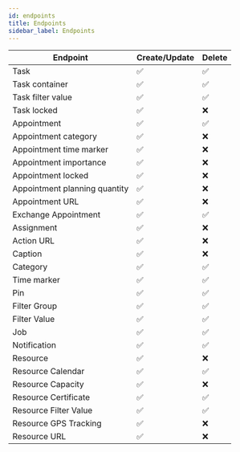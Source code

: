 ```yaml
---
id: endpoints
title: Endpoints
sidebar_label: Endpoints
---
```


| Endpoint                      | Create/Update | Delete |
| ----------------------------- | ------------- | ------ |
| Task                          | ✅            | ✅     |
| Task container                | ✅            | ✅     |
| Task filter value             | ✅            | ✅     |
| Task locked                   | ✅            | ❌     |
| Appointment                   | ✅            | ✅     |
| Appointment category          | ✅            | ❌     |
| Appointment time marker       | ✅            | ❌     |
| Appointment importance        | ✅            | ❌     |
| Appointment locked            | ✅            | ❌     |
| Appointment planning quantity | ✅            | ❌     |
| Appointment URL               | ✅            | ❌     |
| Exchange Appointment          | ✅            | ✅     |
| Assignment                    | ✅            | ❌     |
| Action URL                    | ✅            | ❌     |
| Caption                       | ✅            | ❌     |
| Category                      | ✅            | ✅     |
| Time marker                   | ✅            | ✅     |
| Pin                           | ✅            | ✅     |
| Filter Group                  | ✅            | ✅     |
| Filter Value                  | ✅            | ✅     |
| Job                           | ✅            | ✅     |
| Notification                  | ✅            | ✅     |
| Resource                      | ✅            | ❌     |
| Resource Calendar             | ✅            | ✅     |
| Resource Capacity             | ✅            | ❌     |
| Resource Certificate          | ✅            | ✅     |
| Resource Filter Value         | ✅            | ✅     |
| Resource GPS Tracking         | ✅            | ❌     |
| Resource URL                  | ✅            | ❌     |
